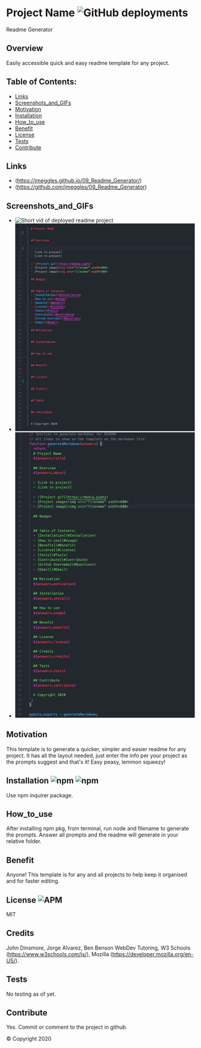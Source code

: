 
  # Project Name ![GitHub deployments](https://img.shields.io/github/deployments/badges/shields/shields-staging?color=lightgrey)
  Readme Generator

  ## Overview 
  Easily accessible quick and easy readme template for any project.

  ## Table of Contents:
  - [Links](#Links)
  - [Screenshots_and_GIFs](#Screenshots_and_GIFs)
  - [Motivation](#Motivation)
  - [Installation](#Installation)
  - [How_to_use](#How_to_use)
  - [Benefit](#Benefit)
  - [License](#License)
  - [Tests](#Tests)
  - [Contribute](#Contribute)

 ## Links
  - (https://jmeggles.github.io/09_Readme_Generator/)
  - (https://github.com/jmeggles/09_Readme_Generator)

 ## Screenshots_and_GIFs 
  - ![Short vid of deployed readme project](https://media.giphy.com/media/WTiciagOjoqx5D3tsM/giphy.gif)
  - ![Screenshot of deployed project](./assets/images/screenshot1.png)  
  - ![Screenshot of deployed project](./assets/images/screenshot2.png)
  
  ## Motivation
  This template is to generate a quicker, simpler and easier readme for any project.  It has all the layout needed, just enter the info per your project as the prompts suggest and that's it!  Easy peasy, lemmon squeezy!

  ## Installation ![npm](https://img.shields.io/npm/v/npm?color=pink&style=plastic) ![npm](https://img.shields.io/npm/v/inquirer?color=pink&label=inquirer&style=plastic)
  Use npm inquirer package.

  ## How_to_use
  After installing npm pkg, from terminal, run node and filename to generate the prompts. Answer all prompts and the readme will generate in your relative folder.

  ## Benefit
  Anyone!  This template is for any and all projects to help keep it organised and for faster editing. 

  ## License ![APM](https://img.shields.io/apm/l/npm?color=pink&style=plastic)
  MIT

  ## Credits
  John Dinsmore, Jorge Alvarez, Ben Benson WebDev Tutoring, W3 Schools (https://www.w3schools.com/js/), Mozilla (https://developer.mozilla.org/en-US/).

  ## Tests
  No testing as of yet.

  ## Contribute
  Yes. Commit or comment to the project in github.

  © Copyright 2020
